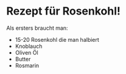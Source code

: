# Rezept für Rosenkohl!

Als ersters braucht man:
- 15-20 Rosenkohl die man halbiert
- Knoblauch
- Oliven Öl
- Butter
- Rosmarin





